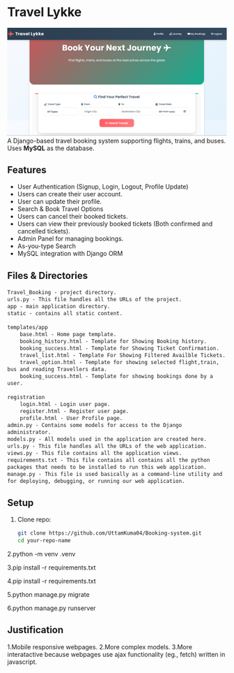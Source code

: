 # Travel Lykke 
![alt text](<Screenshot 2025-08-22 094235.png>)
A Django-based travel booking system supporting flights, trains, and buses.  
Uses **MySQL** as the database.

## Features
- User Authentication (Signup, Login, Logout, Profile Update)
- Users can create their user account.
- User can update their profile.
- Search & Book Travel Options
- Users can cancel their booked tickets.
- Users can view their previously booked tickets (Both confirmed and cancelled tickets).
- Admin Panel for managing bookings.
- As-you-type Search
- MySQL integration with Django ORM


## Files & Directories

    Travel_Booking - project directory.
    urls.py - This file handles all the URLs of the project.
    app - main application directory.
    static - contains all static content.
    
    templates/app
        base.html - Home page template.
        booking_history.html - Template for Showing Booking history.
        booking_success.html - Template for Showing Ticket Confirmation.
        travel_list.html - Template For Showing Filtered Availble Tickets.
        travel_option.html - Template for showing selected flight,train, bus and reading Travellers data.
        booking_success.html - Template for showing bookings done by a user.

    registration
        login.html - Login user page.
        register.html - Register user page.
        profile.html - User Profile page.
    admin.py - Contains some models for access to the Django administrator.
    models.py - All models used in the application are created here.
    urls.py - This file handles all the URLs of the web application.
    views.py - This file contains all the application views.
    requirements.txt - This file contains all contains all the python packages that needs to be installed to run this web application.
    manage.py - This file is used basically as a command-line utility and for deploying, debugging, or running our web application.

## Setup
1. Clone repo:
   ```bash
   git clone https://github.com/UttamKuma04/Booking-system.git
   cd your-repo-name

2.python -m venv .venv

3.pip install -r requirements.txt

4.pip install -r requirements.txt

5.python manage.py migrate

6.python manage.py runserver

## Justification
1.Mobile responsive webpages.
2.More complex models.
3.More interatactive because webpages use ajax functionality (eg., fetch) written in javascript.
